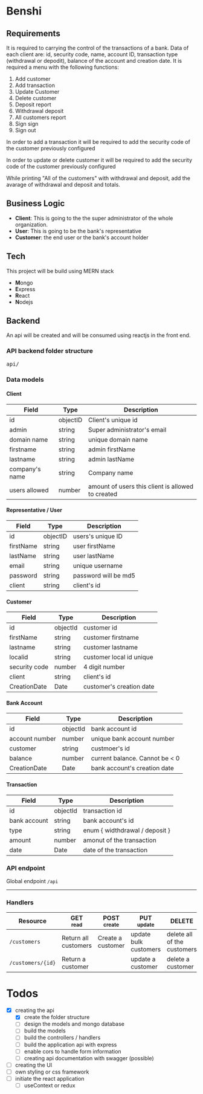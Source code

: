 # Benshi

## Requirements

It is required to carrying the control of the transactions of a bank. Data of each client are: id, security code, name, account ID, transaction type (withdrawal or depodit), balance of the account and creation date. It is required a menu with the following functions:

1. Add customer
2. Add transaction
3. Update Customer
4. Delete customer
5. Deposit report
6. Withdrawal deposit
7. All customers report
8. Sign sign
9. Sign out

In order to add a transaction it will be required to add the security code of the customer previously configured

In order to update or delete customer it will be required to add the security code of the customer previously configured

While printing "All of the customers" with withdrawal and deposit, add the avarage of withdrawal and deposit and totals.

## Business Logic

* **Client**: This is going to the the super administrator of the whole organization. 
* **User**: This is going to be the bank's representative
* **Customer**: the end user or the bank's account holder

## Tech

This project will be build using MERN stack
* **M**ongo
* **E**xpress
* **R**eact
* **N**odejs

## Backend

An api will be created and will be consumed using reactjs in the front end.

### API backend folder structure

<pre>
api/
</pre>

### Data models

#### Client

| Field          | Type     | Description                                       |
| -------------- | -------- | ------------------------------------------------- |
| id             | objectID | Client's unique id                                |
| admin          | string   | Super administrator's email                       |
| domain name    | string   | unique domain name                                |
| firstname      | string   | admin firstName                                   |
| lastname       | string   | admin lastName                                    |
| company's name | string   | Company name                                      |
| users allowed  | number   | amount of users this client is allowed to created |

#### Representative / User

| Field     | Type     | Description          |
| --------- | -------- | -------------------- |
| id        | objectID | users's unique ID    |
| firstName | string   | user firstName       |
| lastName  | string   | user lastName        |
| email     | string   | unique username      |
| password  | string   | password will be md5 |
| client    | string   | client's id          |

#### Customer

| Field         | Type     | Description              |
| ------------- | -------- | ------------------------ |
| id            | objectId | customer id              |
| firstName     | string   | customer firstname       |
| lastname      | string   | customer lastname        |
| localid       | string   | customer local id unique |
| security code | number   | 4 digit number           |
| client        | string   | client's id              |
| CreationDate  | Date     | customer's creation date |


#### Bank Account

| Field          | Type     | Description                    |
| -------------- | -------- | ------------------------------ |
| id             | objectId | bank account id                |
| account number | number   | unique bank account number     |
| customer       | string   | custmoer's id                  |
| balance        | number   | current balance. Cannot be < 0 |
| CreationDate   | Date     | bank account's creation date   |

#### Transaction

| Field        | Type     | Description                    |
| ------------ | -------- | ------------------------------ |
| id           | objectId | transaction id                 |
| bank account | string   | bank account's id              |
| type         | string   | enum { widthdrawal / deposit } |
| amount       | number   | amonut of the transaction      |
| date         | Date     | date of the transaction        |


### API endpoint

Global endpoint `/api`


___

### Handlers

| Resource          | GET<br><small>read</small> | POST<br><small>create</small> | PUT<br><small>update</small> | DELETE                      |
| ----------------- | -------------------------- | ----------------------------- | ---------------------------- | --------------------------- |
| `/customers`      | Return all customers       | Create a customer             | update bulk customers        | delete all of the customers |
| `/customers/{id}` | Return a customer          |                               | update a customer            | delete a customer           |

# Todos

- [x] creating the api
  - [x] create the folder structure
  - [ ] design the models and mongo database
  - [ ] build the models
  - [ ] build the controllers / handlers
  - [ ] build the application api with express
  - [ ] enable cors to handle form information
  - [ ] creating api documentation with swagger (possible)
- [ ] creating the UI
- [ ] own styling or css framework
- [ ] initiate the react application
  - [ ] useContext or redux